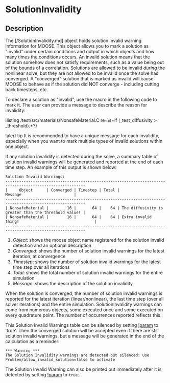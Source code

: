 # SolutionInvalidity

## Description

The [/SolutionInvalidity.md] object holds solution invalid warning information for MOOSE. This object allows you to mark a solution as "invalid" under certain conditions and output in which objects and how many times the conditions occurs. An invalid solution means that the solution somehow does not satisfy requirements, such as a value being out of the bounds of a correlation.  Solutions are allowed to be invalid *during* the nonlinear solve, but they are not allowed to be invalid once the solve has converged. A "converged" solution that is marked as invalid will cause MOOSE to behave as if the solution did NOT converge - including cutting back timesteps, etc.

To declare a solution as "invalid", use the macro in the following code to mark it. The user can provide a message to describe the reason for invalidity:

!listing /test/src/materials/NonsafeMaterial.C  re=\s+if \(_test_diffusivity > _threshold\).*?\}

!alert tip
It is recommended to have a unique message for each invalidity, especially when you want to mark multiple types of invalid solutions within one object.

If any solution invalidity is detected during the solve, a summary table of solution invalid warnings will be generated and reported at the end of each time step. An example of this output is shown below:

```
Solution Invalid Warnings:
---------------------------------------------------------------------------------------------------------
|     Object      | Converged | Timestep | Total |                        Message                       |
---------------------------------------------------------------------------------------------------------
| NonsafeMaterial |        16 |       64 |    64 | The diffusivity is greater than the threshold value! |
| NonsafeMaterial |        16 |       64 |    64 | Extra invalid thing!                                 |
---------------------------------------------------------------------------------------------------------
```

1. *Object*: shows the moose object name registered for the solution invalid detection and an optional description
2. *Converged*: shows the number of solution invalid warnings for the latest iteration, at convergence
3. *Timestep*: shows the number of solution invalid warnings for the latest time step over all iterations
4. *Total*: shows the total number of solution invalid warnings for the entire simulation
5. *Message*: shows the description of the solution invalidity

When the solution is converged, the number of solution invalid warnings is reported for the latest iteration (linear/nonlinear), the last time step (over all solver iterations) and the entire simulation.
SolutionInvalidity warnings can come from numerous objects, some executed once and some executed on every quadrature point. The number of occurrences reported reflects this.

This Solution Invalid Warnings table can be silenced by setting [!param](/Problem/FEProblem/allow_invalid_solution) to 'true'. Then the converged solution will be accepted even if there are still solution invalid warnings, but a message will be generated in the end of the calculation as a reminder:

```
*** Warning ***
The Solution Invalidity warnings are detected but silenced! Use Problem/allow_invalid_solution=false to activate
```

The Solution Invalid Warning can also be printed out immediately after it is detected by setting [!param](/Problem/FEProblem/immediately_print_invalid_solution) to `true`.


